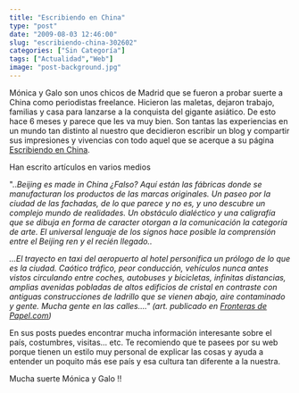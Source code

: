 ```yaml
---
title: "Escribiendo en China"
type: "post"
date: "2009-08-03 12:46:00"
slug: "escribiendo-china-302602"
categories: ["Sin Categoría"]
tags: ["Actualidad","Web"]
image: "post-background.jpg"
---
```


[](/wp-content/uploads/2009/08/302602-165613.jpg)

Mónica y Galo son unos chicos de Madrid que se fueron a probar suerte a China como periodistas freelance. Hicieron las maletas, dejaron trabajo, familias y casa para lanzarse a la conquista del gigante asiático. De esto hace 6 meses y parece que les va muy bien. Son tantas las experiencias en un mundo tan distinto al nuestro que decidieron escribir un blog y compartir sus impresiones y vivencias con todo aquel que se acerque a su página [Escribiendo en China](<http://escribiendoenchina.blogspot.com/ >).

Han escrito artículos en varios medios

"..*Beijing es made in China ¿Falso? Aquí están las fábricas donde se manufacturan los productos de las marcas originales. Un paseo por la ciudad de las fachadas, de lo que parece y no es, y uno descubre un complejo mundo de realidades. Un obstáculo dialéctico y una caligrafía que se dibuja en forma de caracter otorgan a la comunicación la categoría de arte. El universal lenguaje de los signos hace posible la comprensión entre el Beijing ren y el recién llegado..*

*...El trayecto en taxi del aeropuerto al hotel personifica un prólogo de lo que es la ciudad. Caótico tráfico, peor conducción, vehículos nunca antes vistos circulando entre coches, autobuses y bicicletas, infinitas distancias, amplias avenidas pobladas de altos edificios de cristal en contraste con antiguas construcciones de ladrillo que se vienen abajo, aire contaminado y gente. Mucha gente en las calles...." (art. publicado en* [*Fronteras de Papel.com*](http://www.fronterasdepapel.com/mayo_jun2009/Beijing_Pekin_China.htm)*)*

En sus posts puedes encontrar mucha información interesante sobre el país, costumbres, visitas... etc. Te recomiendo que te pasees por su web porque tienen un estilo muy personal de explicar las cosas y ayuda a entender un poquito más ese país y esa cultura tan diferente a la nuestra.

Mucha suerte Mónica y Galo !!